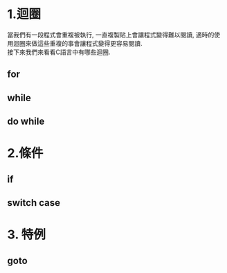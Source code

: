 # 1.迴圈
當我們有一段程式會重複被執行, 一直複製貼上會讓程式變得難以閱讀, 適時的使用迴圈來做這些重複的事會讓程式變得更容易閱讀.<br>
接下來我們來看看C語言中有哪些迴圈.<br>

## for

## while
## do while

# 2.條件
## if
## switch case

# 3. 特例
## goto
